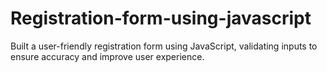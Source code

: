 # Registration-form-using-javascript
Built a user-friendly registration form using JavaScript, validating inputs to ensure accuracy and improve user experience.
